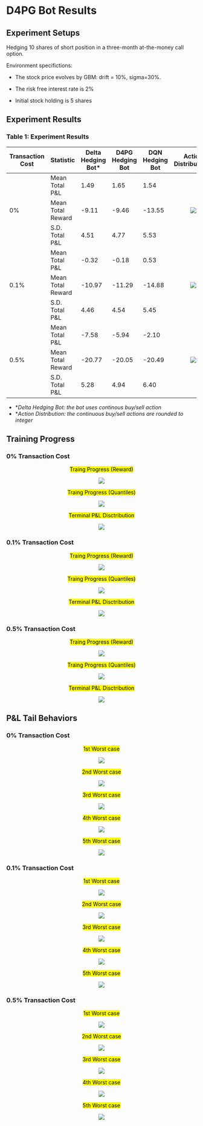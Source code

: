 
# D4PG Bot Results

## Experiment Setups

Hedging 10 shares of short position in a three-month at-the-money call option.

Environment specifictions:

* The stock price evolves by GBM: drift = 10%, sigma=30%. 

* The risk free interest rate is 2%

* Initial stock holding is 5 shares

## Experiment Results

### Table 1: Experiment Results

<table>
    <thead>
        <tr>
            <th>Transaction Cost</th>
            <th>Statistic</th>
            <th>Delta Hedging Bot*</th>
            <th>D4PG Hedging Bot</th>
            <th>DQN Hedging Bot</th>
            <th>Action Distribution*</th>
            <th>P&L Distribution</th>
        </tr>
    </thead>
    <tbody>
        <tr>
            <td rowspan=3>0%</td>
            <td>Mean Total P&L</td>
            <td>1.49</td>
            <td>1.65</td>
            <td>1.54</td>
            <td rowspan=3><p style="text-align: center"><image src="0tc/action.png" styl="max-width:100%"></td>
            <td rowspan=3><p style="text-align: center"><image src="0tc/dist.png" styl="max-width:100%"></td>
        </tr>
        <tr>
            <td>Mean Total Reward</td>
            <td>-9.11</td>
            <td>-9.46</td>
            <td>-13.55</td>
        </tr>
        <tr>
            <td>S.D. Total P&L</td>
            <td>4.51</td>
            <td>4.77</td>
            <td>5.53</td>
        </tr>
        <tr>
            <td rowspan=3>0.1%</td>
            <td>Mean Total P&L</td>
            <td>-0.32</td>
            <td>-0.18</td>
            <td>0.53</td>
            <td rowspan=3><p style="text-align: center"><image src="01tc/action.png" styl="max-width:100%"></td>
            <td rowspan=3><p style="text-align: center"><image src="01tc/dist.png" styl="max-width:100%"></td>
        </tr>
        <tr>
            <td>Mean Total Reward</td>
            <td>-10.97</td>
            <td>-11.29</td>
            <td>-14.88</td>
        </tr>
        <tr>
            <td>S.D. Total P&L</td>
            <td>4.46</td>
            <td>4.54</td>
            <td>5.45</td>
        </tr>
        <tr>
            <td rowspan=3>0.5%</td>
            <td>Mean Total P&L</td>
            <td>-7.58</td>
            <td>-5.94</td>
            <td>-2.10</td>
            <td rowspan=3><p style="text-align: center"><image src="05tc/action.png" styl="max-width:100%"></td>
            <td rowspan=3><p style="text-align: center"><image src="05tc/dist.png" styl="max-width:100%"></td>
        </tr>
        <tr>
            <td>Mean Total Reward</td>
            <td>-20.77</td>
            <td>-20.05</td>
            <td>-20.49</td>
        </tr>
        <tr>
            <td>S.D. Total P&L</td>
            <td>5.28</td>
            <td>4.94</td>
            <td>6.40</td>
        </tr>
    </tbody>
</table>

- **Delta Hedging Bot: the bot uses continous buy/sell action*
- **Action Distribution: the continuous buy/sell actions are rounded to integer*

## Training Progress

### 0% Transaction Cost
<p style="text-align: center;"><mark>Traing Progress (Reward)</mark></p>
<p style="text-align: center"><image src="0tc/reward.png"></p>

<p style="text-align: center;"><mark>Traing Progress (Quantiles)</mark></p>
<p style="text-align: center"><image src="0tc/quantiles.png"></p>

<p style="text-align: center;"><mark>Terminal P&L Disctribution</mark></p>
<p style="text-align: center"><image src="0tc/firstaction.png" styl="max-width:100%"></p>

### 0.1% Transaction Cost
<p style="text-align: center;"><mark>Traing Progress (Reward)</mark></p>
<p style="text-align: center"><image src="01tc/reward.png"></p>

<p style="text-align: center;"><mark>Traing Progress (Quantiles)</mark></p>
<p style="text-align: center"><image src="01tc/quantiles.png"></p>

<p style="text-align: center;"><mark>Terminal P&L Disctribution</mark></p>
<p style="text-align: center"><image src="01tc/firstaction.png" styl="max-width:100%"></p>

### 0.5% Transaction Cost
<p style="text-align: center;"><mark>Traing Progress (Reward)</mark></p>
<p style="text-align: center"><image src="05tc/reward.png"></p>

<p style="text-align: center;"><mark>Traing Progress (Quantiles)</mark></p>
<p style="text-align: center"><image src="05tc/quantiles.png"></p>

<p style="text-align: center;"><mark>Terminal P&L Disctribution</mark></p>
<p style="text-align: center"><image src="05tc/firstaction.png" styl="max-width:100%"></p>

## P&L Tail Behaviors

### 0% Transaction Cost

<p style="text-align: center;"><mark>1st Worst case</mark></p>
<p style="text-align: center"><image src="0tc/price_action_prediction_sample0.png" styl="max-width:100%"></p>

<p style="text-align: center;"><mark>2nd Worst case</mark></p>
<p style="text-align: center"><image src="0tc/price_action_prediction_sample1.png" styl="max-width:100%"></p>

<p style="text-align: center;"><mark>3rd Worst case</mark></p>
<p style="text-align: center"><image src="0tc/price_action_prediction_sample2.png" styl="max-width:100%"></p>

<p style="text-align: center;"><mark>4th Worst case</mark></p>
<p style="text-align: center"><image src="0tc/price_action_prediction_sample3.png" styl="max-width:100%"></p>

<p style="text-align: center;"><mark>5th Worst case</mark></p>
<p style="text-align: center"><image src="0tc/price_action_prediction_sample4.png" styl="max-width:100%"></p>

### 0.1% Transaction Cost

<p style="text-align: center;"><mark>1st Worst case</mark></p>
<p style="text-align: center"><image src="01tc/price_action_prediction_sample0.png" styl="max-width:100%"></p>

<p style="text-align: center;"><mark>2nd Worst case</mark></p>
<p style="text-align: center"><image src="01tc/price_action_prediction_sample1.png" styl="max-width:100%"></p>

<p style="text-align: center;"><mark>3rd Worst case</mark></p>
<p style="text-align: center"><image src="01tc/price_action_prediction_sample2.png" styl="max-width:100%"></p>

<p style="text-align: center;"><mark>4th Worst case</mark></p>
<p style="text-align: center"><image src="01tc/price_action_prediction_sample3.png" styl="max-width:100%"></p>

<p style="text-align: center;"><mark>5th Worst case</mark></p>
<p style="text-align: center"><image src="01tc/price_action_prediction_sample4.png" styl="max-width:100%"></p>

### 0.5% Transaction Cost

<p style="text-align: center;"><mark>1st Worst case</mark></p>
<p style="text-align: center"><image src="05tc/price_action_prediction_sample0.png" styl="max-width:100%"></p>

<p style="text-align: center;"><mark>2nd Worst case</mark></p>
<p style="text-align: center"><image src="05tc/price_action_prediction_sample1.png" styl="max-width:100%"></p>

<p style="text-align: center;"><mark>3rd Worst case</mark></p>
<p style="text-align: center"><image src="05tc/price_action_prediction_sample2.png" styl="max-width:100%"></p>

<p style="text-align: center;"><mark>4th Worst case</mark></p>
<p style="text-align: center"><image src="05tc/price_action_prediction_sample3.png" styl="max-width:100%"></p>

<p style="text-align: center;"><mark>5th Worst case</mark></p>
<p style="text-align: center"><image src="05tc/price_action_prediction_sample4.png" styl="max-width:100%"></p>

